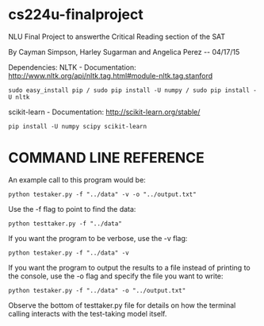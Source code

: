# cs224u-finalproject
NLU Final Project to answerthe Critical Reading section of the SAT

By Cayman Simpson, Harley Sugarman and Angelica Perez -- 04/17/15

Dependencies:
NLTK - 
	Documentation: http://www.nltk.org/api/nltk.tag.html#module-nltk.tag.stanford
	
	sudo easy_install pip / sudo pip install -U numpy / sudo pip install -U nltk

scikit-learn - 
	Documentation: http://scikit-learn.org/stable/
	
	pip install -U numpy scipy scikit-learn 


COMMAND LINE REFERENCE
===========================================================================

An example call to this program would be:

	python testaker.py -f "../data" -v -o "../output.txt"

Use the -f flag to point to find the data:

	python testtaker.py -f "../data"


If you want the program to be verbose, use the -v flag:

	python testaker.py -f "../data" -v

If you want the program to output the results to a file instead of printing to the console, use the -o flag and specify the file you want to write:

	python testaker.py -f "../data" -o "../output.txt"


Observe the bottom of testtaker.py file for details on how the terminal calling interacts with the test-taking model itself.
